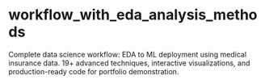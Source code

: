 # workflow_with_eda_analysis_methods
Complete data science workflow: EDA to ML deployment using medical insurance data. 19+ advanced techniques, interactive visualizations, and production-ready code for portfolio demonstration.
